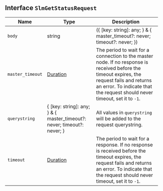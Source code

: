 ## Interface `SlmGetStatusRequest`

| Name | Type | Description |
| - | - | - |
| `body` | string | ({ [key: string]: any; } & { master_timeout?: never; timeout?: never; }) | All values in `body` will be added to the request body. |
| `master_timeout` | [Duration](./Duration.md) | The period to wait for a connection to the master node. If no response is received before the timeout expires, the request fails and returns an error. To indicate that the request should never timeout, set it to `-1`. |
| `querystring` | { [key: string]: any; } & { master_timeout?: never; timeout?: never; } | All values in `querystring` will be added to the request querystring. |
| `timeout` | [Duration](./Duration.md) | The period to wait for a response. If no response is received before the timeout expires, the request fails and returns an error. To indicate that the request should never timeout, set it to `-1`. |

